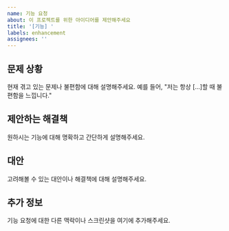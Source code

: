 ```yaml
---
name: 기능 요청
about: 이 프로젝트를 위한 아이디어를 제안해주세요
title: '[기능] '
labels: enhancement
assignees: ''
---
```


## 문제 상황
현재 겪고 있는 문제나 불편함에 대해 설명해주세요. 예를 들어, "저는 항상 [...]할 때 불편함을 느낍니다."

## 제안하는 해결책
원하시는 기능에 대해 명확하고 간단하게 설명해주세요.

## 대안
고려해볼 수 있는 대안이나 해결책에 대해 설명해주세요.

## 추가 정보
기능 요청에 대한 다른 맥락이나 스크린샷을 여기에 추가해주세요.
